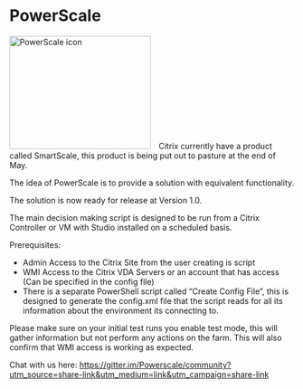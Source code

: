 # PowerScale
<img src="https://www.leeejeffries.com/wp-content/uploads/2019/05/logo_small.jpg" alt="PowerScale icon" width="250px" height="200px" style="float: center; margin-right: 10px;" />
Citrix currently have a product called SmartScale, this product is being put out to pasture at the end of May.

The idea of PowerScale is to provide a solution with equivalent functionality.

The solution is now ready for release at Version 1.0.

The main decision making script is designed to be run from a Citrix Controller or VM with Studio installed on a scheduled basis.

Prerequisites:
- Admin Access to the Citrix Site from the user creating is script
- WMI Access to the Citrix VDA Servers or an account that has access (Can be specified in the config file)
 - There is a separate PowerShell script called “Create Config File”, this is designed to generate the config.xml file that the script reads for all its information about the environment its connecting to.

Please make sure on your initial test runs you enable test mode, this will gather information but not perform any actions on the farm. This will also confirm that WMI access is working as expected.

Chat with us here:
https://gitter.im/Powerscale/community?utm_source=share-link&utm_medium=link&utm_campaign=share-link

